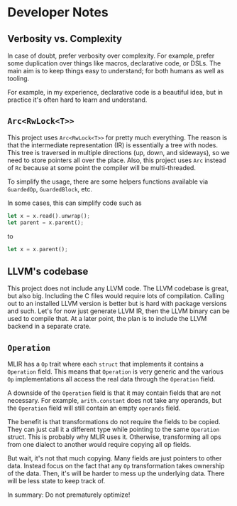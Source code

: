 # Developer Notes

## Verbosity vs. Complexity

In case of doubt, prefer verbosity over complexity.
For example, prefer some duplication over things like macros, declarative code, or DSLs.
The main aim is to keep things easy to understand; for both humans as well as tooling.

For example, in my experience, declarative code is a beautiful idea, but in practice it's often hard to learn and understand.

## `Arc<RwLock<T>>`

This project uses `Arc<RwLock<T>>` for pretty much everything.
The reason is that the intermediate representation (IR) is essentially a tree with nodes.
This tree is traversed in multiple directions (up, down, and sideways), so we need to store pointers all over the place.
Also, this project uses `Arc` instead of `Rc` because at some point the compiler will be multi-threaded.

To simplify the usage, there are some helpers functions available via `GuardedOp`, `GuardedBlock`, etc.

In some cases, this can simplify code such as
```rust
let x = x.read().unwrap();
let parent = x.parent();
```
to
```rust
let x = x.parent();
```

## LLVM's codebase

This project does not include any LLVM code.
The LLVM codebase is great, but also big.
Including the C files would require lots of compilation.
Calling out to an installed LLVM version is better but is hard with package versions and such.
Let's for now just generate LLVM IR, then the LLVM binary can be used to compile that.
At a later point, the plan is to include the LLVM backend in a separate crate.

## `Operation`

MLIR has a `Op` trait where each `struct` that implements it contains a `Operation` field.
This means that `Operation` is very generic and the various `Op` implementations
all access the real data through the `Operation` field.

A downside of the `Operation` field is that it may contain fields that are not necessary.
For example, `arith.constant` does not take any operands,
but the `Operation` field will still contain an empty `operands` field.

The benefit is that transformations do not require the fields to be copied.
They can just call it a different type while pointing to the same `Operation` struct.
This is probably why MLIR uses it.
Otherwise, transforming all ops from one dialect to another would require copying all op fields.

But wait, it's not that much copying.
Many fields are just pointers to other data.
Instead focus on the fact that any `Op` transformation takes ownership of the data.
Then, it's will be harder to mess up the underlying data.
There will be less state to keep track of.

In summary: Do not prematurely optimize!